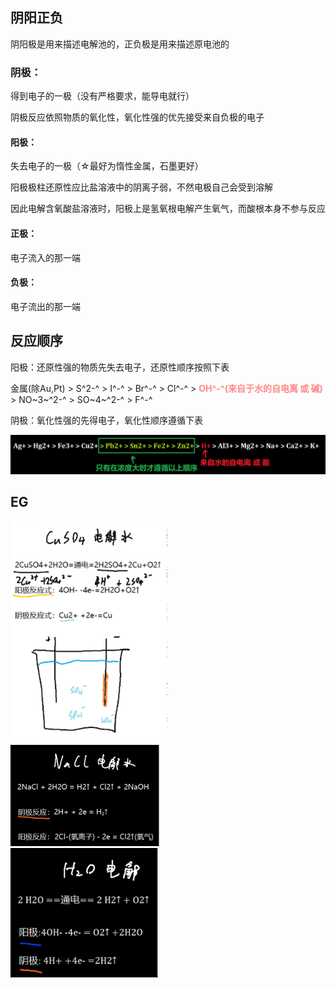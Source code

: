 ## 阴阳正负

阴阳极是用来描述电解池的，正负极是用来描述原电池的

### 阴极：

得到电子的一极（没有严格要求，能导电就行）

阴极反应依照物质的氧化性，氧化性强的优先接受来自负极的电子

#### 阳极：

失去电子的一极（☆最好为惰性金属，石墨更好）

阳极极柱还原性应比盐溶液中的阴离子弱，不然电极自己会受到溶解

因此电解含氧酸盐溶液时，阳极上是氢氧根电解产生氧气，而酸根本身不参与反应

#### 正极：

电子流入的那一端

#### 负极：

电子流出的那一端



## 反应顺序

阳极：还原性强的物质先失去电子，还原性顺序按照下表

金属(除Au,Pt) > S^2-^ > I^-^ > Br^-^ > Cl^-^ > <font color = #ff8888>**OH^-^(来自于水的自电离 或 碱)**</font> > NO~3~^2-^ > SO~4~^2-^ > F^-^

阴极：氧化性强的先得电子，氧化性顺序遵循下表

 <img src="assets/image-20220726112337043.png" alt="image-20220726112337043" style="zoom: 67%;" />

## EG

<div align=left> <img src="./1651741012831.png" alt="1651741012831" style="zoom: 80%;" /> </div>

<div align=left> <img src="./1651741031811.png" alt="1651741031811" style="zoom: 50%;" /> </div>

<div align=left> <img src="./1651741041831.png" alt="1651741041831" style="zoom: 67%;" /> </div>





